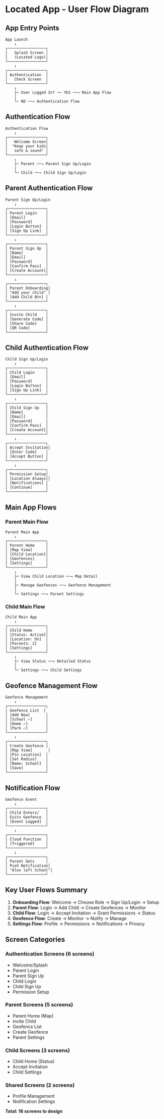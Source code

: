 # Located App - User Flow Diagram

## App Entry Points
```
App Launch
    ↓
┌─────────────────┐
│   Splash Screen │
│   (Located Logo)│
└─────────────────┘
    ↓
┌─────────────────┐
│ Authentication  │
│   Check Screen  │
└─────────────────┘
    ↓
    ├─ User Logged In? ── YES ──→ Main App Flow
    │
    └─ NO ──→ Authentication Flow
```

## Authentication Flow
```
Authentication Flow
    ↓
┌─────────────────┐
│   Welcome Screen│
│  "Keep your kids│
│   safe & sound" │
└─────────────────┘
    ↓
    ├─ Parent ──→ Parent Sign Up/Login
    │
    └─ Child ──→ Child Sign Up/Login
```

## Parent Authentication Flow
```
Parent Sign Up/Login
    ↓
┌─────────────────┐
│ Parent Login    │
│ [Email]         │
│ [Password]      │
│ [Login Button]  │
│ [Sign Up Link]  │
└─────────────────┘
    ↓
┌─────────────────┐
│ Parent Sign Up  │
│ [Name]          │
│ [Email]         │
│ [Password]      │
│ [Confirm Pass]  │
│ [Create Account]│
└─────────────────┘
    ↓
┌─────────────────┐
│ Parent Onboarding│
│ "Add your child" │
│ [Add Child Btn] │
└─────────────────┘
    ↓
┌─────────────────┐
│ Invite Child    │
│ [Generate Code] │
│ [Share Code]    │
│ [QR Code]       │
└─────────────────┘
```

## Child Authentication Flow
```
Child Sign Up/Login
    ↓
┌─────────────────┐
│ Child Login     │
│ [Email]         │
│ [Password]      │
│ [Login Button]  │
│ [Sign Up Link]  │
└─────────────────┘
    ↓
┌─────────────────┐
│ Child Sign Up   │
│ [Name]          │
│ [Email]         │
│ [Password]      │
│ [Confirm Pass]  │
│ [Create Account]│
└─────────────────┘
    ↓
┌─────────────────┐
│ Accept Invitation│
│ [Enter Code]    │
│ [Accept Button] │
└─────────────────┘
    ↓
┌─────────────────┐
│ Permission Setup│
│ [Location Always]│
│ [Notifications] │
│ [Continue]      │
└─────────────────┘
```

## Main App Flows

### Parent Main Flow
```
Parent Main App
    ↓
┌─────────────────┐
│ Parent Home     │
│ [Map View]      │
│ [Child Location]│
│ [Geofences]     │
│ [Settings]      │
└─────────────────┘
    ↓
    ├─ View Child Location ──→ Map Detail
    │
    ├─ Manage Geofences ──→ Geofence Management
    │
    └─ Settings ──→ Parent Settings
```

### Child Main Flow
```
Child Main App
    ↓
┌─────────────────┐
│ Child Home      │
│ [Status: Active]│
│ [Location: On]  │
│ [Parents: 2]    │
│ [Settings]      │
└─────────────────┘
    ↓
    ├─ View Status ──→ Detailed Status
    │
    └─ Settings ──→ Child Settings
```

## Geofence Management Flow
```
Geofence Management
    ↓
┌─────────────────┐
│ Geofence List  │
│ [Add New]       │
│ [School ✓]      │
│ [Home ✓]        │
│ [Park ✓]        │
└─────────────────┘
    ↓
┌─────────────────┐
│ Create Geofence │
│ [Map View]       │
│ [Pin Location]  │
│ [Set Radius]    │
│ [Name: School]  │
│ [Save]          │
└─────────────────┘
```

## Notification Flow
```
Geofence Event
    ↓
┌─────────────────┐
│ Child Enters/   │
│ Exits Geofence  │
│ [Event Logged]  │
└─────────────────┘
    ↓
┌─────────────────┐
│ Cloud Function  │
│ [Triggered]     │
└─────────────────┘
    ↓
┌─────────────────┐
│ Parent Gets     │
│ Push Notification│
│ "Alex left School"│
└─────────────────┘
```

## Key User Flows Summary

1. **Onboarding Flow**: Welcome → Choose Role → Sign Up/Login → Setup
2. **Parent Flow**: Login → Add Child → Create Geofences → Monitor
3. **Child Flow**: Login → Accept Invitation → Grant Permissions → Status
4. **Geofence Flow**: Create → Monitor → Notify → Manage
5. **Settings Flow**: Profile → Permissions → Notifications → Privacy

## Screen Categories

### Authentication Screens (6 screens)
- Welcome/Splash
- Parent Login
- Parent Sign Up
- Child Login
- Child Sign Up
- Permission Setup

### Parent Screens (5 screens)
- Parent Home (Map)
- Invite Child
- Geofence List
- Create Geofence
- Parent Settings

### Child Screens (3 screens)
- Child Home (Status)
- Accept Invitation
- Child Settings

### Shared Screens (2 screens)
- Profile Management
- Notification Settings

**Total: 16 screens to design**




